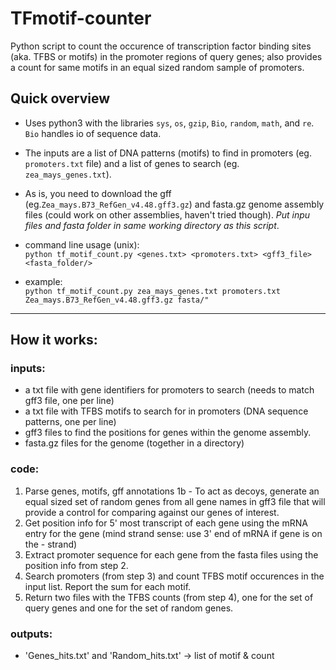 # TFmotif-counter
Python script to count the occurence of transcription factor binding sites (aka. TFBS or motifs) in the promoter regions of query genes; also provides a count for same motifs in an equal sized random sample of promoters.

## Quick overview
- Uses python3 with the libraries `sys`, `os`, `gzip`, `Bio`, `random`, `math`, and `re`. `Bio` handles io of sequence data.
- The inputs are a list of DNA patterns (motifs) to find in promoters (eg. `promoters.txt` file) and a list of genes to search (eg. `zea_mays_genes.txt`).
- As is, you need to download the gff (eg.`Zea_mays.B73_RefGen_v4.48.gff3.gz`) and fasta.gz genome assembly files (could work on other assemblies, haven't tried though). *Put inpu  files and fasta folder in same working directory as this script*.

- command line usage (unix):   
  `python tf_motif_count.py <genes.txt> <promoters.txt> <gff3_file> <fasta_folder/>`

- example:  
  `python tf_motif_count.py zea_mays_genes.txt promoters.txt Zea_mays.B73_RefGen_v4.48.gff3.gz fasta/"`

----


## How it works:
  
### inputs:
  - a txt file with gene identifiers for promoters to search (needs to match gff3 file, one per line)
  - a txt file with TFBS motifs to search for in promoters (DNA sequence patterns, one per line)
  - gff3 files to find the positions for genes within the genome assembly.
  - fasta.gz files for the genome (together in a directory)

### code:
  1. Parse genes, motifs, gff annotations
  1b - To act as decoys, generate an equal sized set of random genes from all gene names in gff3 file that will provide a control for comparing against our genes of interest.
  2. Get position info for 5' most transcript of each gene using the mRNA entry for the gene (mind strand sense: use 3' end of mRNA if gene is on the - strand)
  3. Extract promoter sequence for each gene from the fasta files using the position info from step 2.
  4. Search promoters (from step 3) and count TFBS motif occurences in the input list. Report the sum for each motif.
  5. Return two files with the TFBS counts (from step 4), one for the set of query genes and one for the set of random genes.

### outputs:
 - 'Genes_hits.txt' and 'Random_hits.txt' -> list of motif & count
